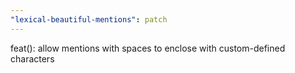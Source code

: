```yaml
---
"lexical-beautiful-mentions": patch
---
```


feat(): allow mentions with spaces to enclose with custom-defined characters
